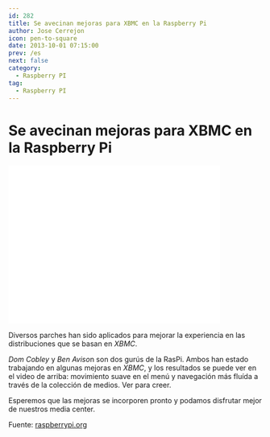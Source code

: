 ```yaml
---
id: 282
title: Se avecinan mejoras para XBMC en la Raspberry Pi
author: Jose Cerrejon
icon: pen-to-square
date: 2013-10-01 07:15:00
prev: /es
next: false
category:
  - Raspberry PI
tag:
  - Raspberry PI
---
```


# Se avecinan mejoras para XBMC en la Raspberry Pi

<iframe width="420" height="315" src="//www.youtube.com/embed/ErWF2sYgJec" frameborder="0" allowfullscreen></iframe>

Diversos parches han sido aplicados para mejorar la experiencia en las distribuciones que se basan en *XBMC*.

*Dom Cobley* y *Ben Aviso*n son dos gurús de la RasPi. Ambos han estado trabajando en algunas mejoras en *XBMC*, y los resultados se puede ver en el video de arriba: movimiento suave en el menú y navegación más fluída a través de la colección de medios. Ver para creer.

Esperemos que las mejoras se incorporen pronto y podamos disfrutar mejor de nuestros media center.

Fuente: [raspberrypi.org](http://www.raspberrypi.org/archives/4986)
